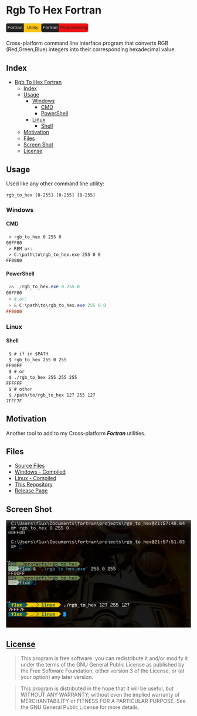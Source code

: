 # Rgb To Hex Fortran

<div style="position: relative;display: inline-flex;align-items: flex-start;">
  <img src="./resource/test.svg" alt="test" width="96">
  <img src="./resource/test1.svg" alt="test1" width="128">
</div>

Cross-platform command line interface program that converts RGB (Red,Green,Blue) integers into their corresponding hexadecimal value.

## Index

- [Rgb To Hex Fortran](#rgb-to-hex-fortran)
  - [Index](#index)
  - [Usage <a name="usage"></a>](#usage)
    - [Windows <a name="windows"></a>](#windows)
      - [CMD <a name="cmd"></a>](#cmd)
      - [PowerShell <a name="Powershell"></a>](#powershell)
    - [Linux <a name="linux"></a>](#linux)
      - [Shell <a name="shell"></a>](#shell)
  - [Motivation <a name="motivation"></a>](#motivation)
  - [Files <a name="files"></a>](#files)
  - [Screen Shot <a name="screen"></a>](#screen-shot)
  - [License <a name="license"></a>](#license)

## Usage <a name="usage"></a>

Used like any other command line utility:

```
rgb_to_hex [0-255] [0-255] [0-255]
```

### Windows <a name="windows"></a>

#### CMD <a name="cmd"></a>

```CMD
 > rgb_to_hex 0 255 0
00FF00
 > REM or:
 > C:\path\to\rgb_to_hex.exe 255 0 0
FF0000
```
#### PowerShell <a name="Powershell"></a>

```PowerShell
 >& ./rgb_to_hex.exe 0 255 0
00FF00
 > # or:
 > & C:\path\to\rgb_to_hex.exe 255 0 0
FF0000
```
### Linux <a name="linux"></a>

#### Shell <a name="shell"></a>

```Shell
 $ # if in $PATH
 $ rgb_to_hex 255 0 255
FF00FF
 $ # or
 $ ./rgb_to_hex 255 255 255
FFFFFF
 $ # other
 $ /path/to/rgb_to_hex 127 255 127
7FFF7F
```

## Motivation <a name="motivation"></a>

Another tool to add to my Cross-platform ***Fortran*** utilities.

## Files <a name="files"></a>

- [Source Files](./source.7z)
- [Windows - Compiled](./compile/windows/rgb_to_hex.exe)
- [Linux - Compiled](./compile/linux/rgb_to_hex)
- [This Repository](https://github.com/Lateralus138/Rgb-To-Hex-Fortran)
- [Release Page](https://lateralus138.github.io/Rgb-To-Hex-Fortran)

## Screen Shot <a name="screen"></a>

![ScreenShot](./resource/screen.png)

## [License](./LICENSE) <a name="license"></a>

>This program is free software: you can redistribute it and/or modify it under the terms of the GNU General Public License as published by the Free Software Foundation, either version 3 of the License, or (at your option) any later version.

>This program is distributed in the hope that it will be useful, but WITHOUT ANY WARRANTY; without even the implied warranty of MERCHANTABILITY or FITNESS FOR A PARTICULAR PURPOSE.  See the GNU General Public License for more details.